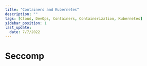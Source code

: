 ```yaml
---
title: "Containers and Kubernetes"
description: ""
tags: [Cloud, DevOps, Containers, Containerization, Kubernetes]
sidebar_position: 1
last_update:
  date: 7/7/2022
---
```



# Seccomp 
